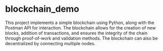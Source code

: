 # blockchain_demo

This project implements a simple blockchain using Python, along with the Postman API for interaction. The blockchain allows for the creation of new blocks, addition of transactions, and ensures the integrity of the chain through proof-of-work and validation methods. The blockchain can also be decentralized by connecting multiple nodes.
